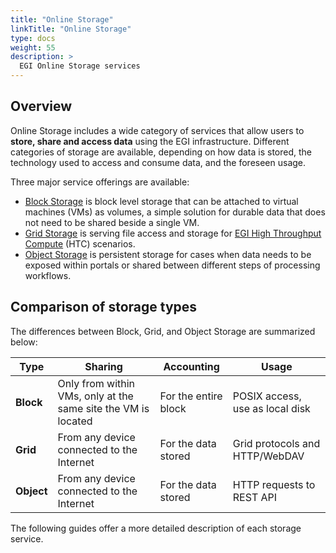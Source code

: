 ```yaml
---
title: "Online Storage"
linkTitle: "Online Storage"
type: docs
weight: 55
description: >
  EGI Online Storage services
---
```


## Overview

Online Storage includes a wide category of services that allow
users to **store, share and access data** using the EGI
infrastructure. Different categories of storage are available, depending on
how data is stored, the technology used to access and consume data,
and the foreseen usage.

Three major service offerings are available:

- [Block Storage](block-storage) is block level storage that can be attached to
  virtual machines (VMs) as volumes, a simple solution for durable data that
  does not need to be shared beside a single VM.
- [Grid Storage](grid-storage) is serving file access and storage for
  [EGI High Throughput Compute](../high-throughput-compute) (HTC) scenarios.
- [Object Storage](object-storage) is persistent storage for cases when data
  needs to be exposed within portals or shared between different steps of
  processing workflows.

## Comparison of storage types

The differences between Block, Grid, and Object Storage are summarized below:

<!-- markdownlint-disable line-length -->
| Type       | Sharing                                                       | Accounting              | Usage                                   |
| ---------- | ------------------------------------------------------------- | ------------------------| --------------------------------------- |
| **Block**  | Only from within VMs, only at the same site the VM is located | For the entire block    | POSIX access, use as local disk         |
| **Grid**   | From any device connected to the Internet                     | For the data stored     | Grid protocols and HTTP/WebDAV          |
| **Object** | From any device connected to the Internet                     | For the data stored     | HTTP requests to REST API               |
<!-- markdownlint-enable line-length -->

The following guides offer a more detailed description of each storage service.
